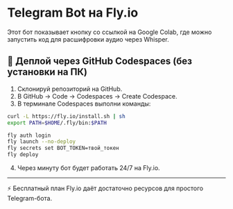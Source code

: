 # Telegram Bot на Fly.io

Этот бот показывает кнопку со ссылкой на Google Colab, где можно запустить код для расшифровки аудио через Whisper.

## 🚀 Деплой через GitHub Codespaces (без установки на ПК)

1. Склонируй репозиторий на GitHub.  
2. В GitHub → Code → Codespaces → Create Codespace.  
3. В терминале Codespaces выполни команды:

```bash
curl -L https://fly.io/install.sh | sh
export PATH=$HOME/.fly/bin:$PATH

fly auth login
fly launch --no-deploy
fly secrets set BOT_TOKEN=твой_токен
fly deploy
```

4. Через минуту бот будет работать 24/7 на Fly.io.

---
⚡ Бесплатный план Fly.io даёт достаточно ресурсов для простого Telegram-бота.
